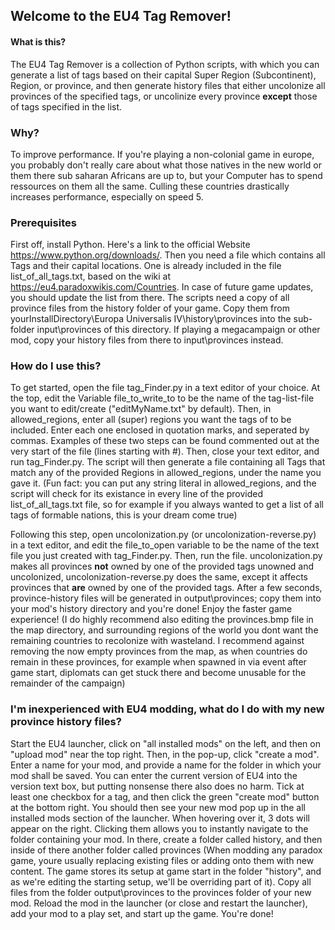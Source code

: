 ## Welcome to the EU4 Tag Remover!

#### What is this?
The EU4 Tag Remover is a collection of Python scripts, with which you can generate a list of tags based on their capital Super Region (Subcontinent), Region, or province, and then generate history files that either uncolonize all provinces of the specified tags, or uncolinize every province **except** those of tags specified in the list. 

### Why?
To improve performance. If you're playing a non-colonial game in europe, you probably don't really care about what those natives in the new world or them there sub saharan Africans are up to, but your Computer has to spend ressources on them all the same. Culling these countries drastically increases performance, especially on speed 5.

### Prerequisites
First off, install Python. Here's a link to the official Website https://www.python.org/downloads/.
Then you need a file which contains all Tags and their capital locations. One is already included in the file list_of_all_tags.txt, based on the wiki at https://eu4.paradoxwikis.com/Countries. In case of future game updates, you should update the list from there.
The scripts need a copy of all province files from the history folder of your game. Copy them from yourInstallDirectory\Europa Universalis IV\history\provinces into the sub-folder input\provinces of this directory. If playing a megacampaign or other mod, copy your history files from there to input\provinces instead.

### How do I use this?
To get started, open the file tag_Finder.py in a text editor of your choice. At the top, edit the Variable file_to_write_to to be the name of the tag-list-file you want to edit/create ("editMyName.txt" by default). Then, in allowed_regions, enter all (super) regions you want the tags of to be included. Enter each one enclosed in quotation marks, and seperated by commas. Examples of these two steps can be found commented out at the very start of the file (lines starting with #). Then, close your text editor, and run tag_Finder.py. The script will then generate a file containing all Tags that match any of the provided Regions in allowed_regions, under the name you gave it. (Fun fact: you can put any string literal in allowed_regions, and the script will check for its existance in every line of the provided list_of_all_tags.txt file, so for example if you always wanted to get a list of all tags of formable nations, this is your dream come true)

Following this step, open uncolonization.py (or uncolonization-reverse.py) in a text editor, and edit the file_to_open variable to be the name of the text file you just created with tag_Finder.py. Then, run the file. uncolonization.py makes all provinces **not** owned by one of the provided tags unowned and uncolonized, uncolonization-reverse.py does the same, except it affects provinces that **are** owned by one of the provided tags. After a few seconds, province-history files will be generated in output\provinces; copy them into your mod's history directory and you're done! Enjoy the faster game experience! (I do highly recommend also editing the provinces.bmp file in the map directory, and surrounding regions of the world you dont want the remaining countries to recolonize with wasteland. I recommend against removing the now empty provinces from the map, as when countries do remain in these provinces, for example when spawned in via event after game start, diplomats can get stuck there and become unusable for the remainder of the campaign)

### I'm inexperienced with EU4 modding, what do I do with my new province history files?
Start the EU4 launcher, click on "all installed mods" on the left, and then on "upload mod" near the top right. Then, in the pop-up, click "create a mod". Enter a name for your mod, and provide a name for the folder in which your mod shall be saved. You can enter the current version of EU4 into the version text box, but putting nonsense there also does no harm. Tick at least one checkbox for a tag, and then click the green "create mod" button at the bottom right. You should then see your new mod pop up in the all installed mods section of the launcher. When hovering over it, 3 dots will appear on the right. Clicking them allows you to instantly navigate to the folder containing your mod.
In there, create a folder called history, and then inside of there another folder called provinces (When modding any paradox game, youre usually replacing existing files or adding onto them with new content. The game stores its setup at game start in the folder "history", and as we're editing the starting setup, we'll be overriding part of it). Copy all files from the folder output\provinces to the provinces folder of your new mod. Reload the mod in the launcher (or close and restart the launcher), add your mod to a play set, and start up the game. You're done!
